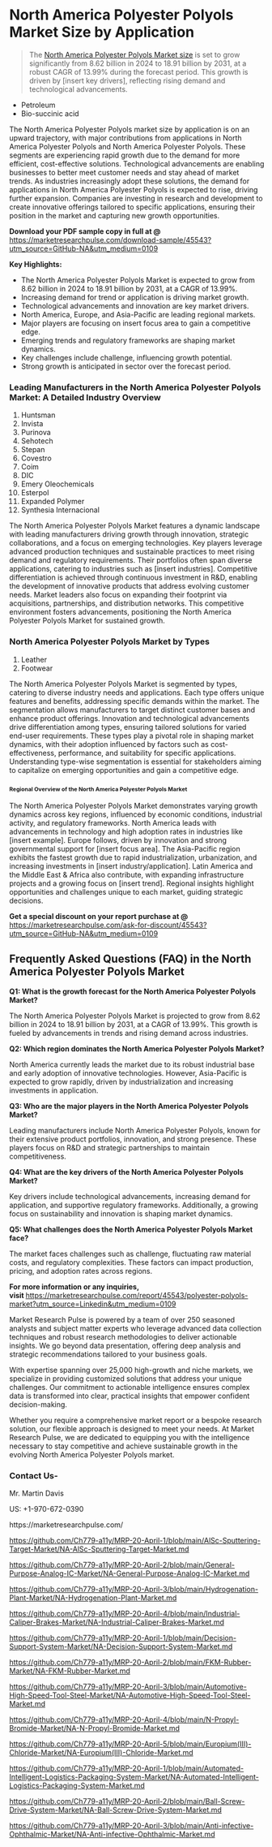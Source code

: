 <h1>North America Polyester Polyols Market&nbsp;Size by Application</h1><blockquote><p>The <a href="https://marketresearchpulse.com/download-sample/45543?utm_source=GitHub-NA&amp;utm_medium=0109">North America Polyester Polyols Market size</a> is set to grow significantly from 8.62 billion in 2024 to 18.91 billion by 2031, at a robust CAGR of 13.99% during the forecast period. This growth is driven by [insert key drivers], reflecting rising demand and technological advancements.</p></blockquote><ul><li>Petroleum<li> Bio-succinic acid</li></ul><p>The North America Polyester Polyols market size by application is on an upward trajectory, with major contributions from applications in North America Polyester Polyols and North America Polyester Polyols. These segments are experiencing rapid growth due to the demand for more efficient, cost-effective solutions. Technological advancements are enabling businesses to better meet customer needs and stay ahead of market trends. As industries increasingly adopt these solutions, the demand for applications in North America Polyester Polyols is expected to rise, driving further expansion. Companies are investing in research and development to create innovative offerings tailored to specific applications, ensuring their position in the market and capturing new growth opportunities.</p><p><strong>Download your PDF sample copy in full at @ </strong><a href="https://marketresearchpulse.com/download-sample/45543?utm_source=GitHub-NA&amp;utm_medium=0109">https://marketresearchpulse.com/download-sample/45543?utm_source=GitHub-NA&amp;utm_medium=0109</a></p><p><strong>Key Highlights: </strong></p><ul><li>The North America Polyester Polyols Market is expected to grow from 8.62 billion in 2024 to 18.91 billion by 2031, at a CAGR of 13.99%.</li><li>Increasing demand for trend or application is driving market growth.</li><li>Technological advancements and innovation are key market drivers.</li><li>North America, Europe, and Asia-Pacific are leading regional markets.</li><li>Major players are focusing on insert focus area to gain a competitive edge.</li><li>Emerging trends and regulatory frameworks are shaping market dynamics.</li><li>Key challenges include challenge, influencing growth potential.</li><li>Strong growth is anticipated in sector over the forecast period.</li></ul><h3>Leading Manufacturers in the North America Polyester Polyols Market: A Detailed Industry Overview</h3><ol><li>Huntsman</li><li>Invista</li><li>Purinova</li><li>Sehotech</li><li>Stepan</li><li>Covestro</li><li>Coim</li><li>DIC</li><li>Emery Oleochemicals</li><li>Esterpol</li><li>Expanded Polymer</li><li>Synthesia Internacional</li></ol><div class="flex max-w-full flex-col flex-grow"><div class="min-h-8 text-message flex w-full flex-col items-end gap-2 whitespace-normal break-words [.text-message+&amp;]:mt-5" dir="auto" data-message-author-role="assistant" data-message-id="fd8432e4-4910-450d-b182-61b7bfb0a01f" data-message-model-slug="gpt-4o"><div class="flex w-full flex-col gap-1 empty:hidden first:pt-[3px]"><div class="markdown prose w-full break-words dark:prose-invert light"><p>The North America Polyester Polyols Market features a dynamic landscape with leading manufacturers driving growth through innovation, strategic collaborations, and a focus on emerging technologies. Key players leverage advanced production techniques and sustainable practices to meet rising demand and regulatory requirements. Their portfolios often span diverse applications, catering to industries such as [insert industries]. Competitive differentiation is achieved through continuous investment in R&amp;D, enabling the development of innovative products that address evolving customer needs. Market leaders also focus on expanding their footprint via acquisitions, partnerships, and distribution networks. This competitive environment fosters advancements, positioning the North America Polyester Polyols Market for sustained growth.</p></div></div></div></div><h3>North America Polyester Polyols Market by Types</h3><ol><li>Leather<li> Footwear</li></ol><div class="flex max-w-full flex-col flex-grow"><div class="min-h-8 text-message flex w-full flex-col items-end gap-2 whitespace-normal break-words [.text-message+&amp;]:mt-5" dir="auto" data-message-author-role="assistant" data-message-id="084470be-0bb7-4664-bddf-5156b4f41249" data-message-model-slug="gpt-4o-mini"><div class="flex w-full flex-col gap-1 empty:hidden first:pt-[3px]"><div class="markdown prose w-full break-words dark:prose-invert light"><p>The North America Polyester Polyols Market is segmented by types, catering to diverse industry needs and applications. Each type offers unique features and benefits, addressing specific demands within the market. The segmentation allows manufacturers to target distinct customer bases and enhance product offerings. Innovation and technological advancements drive differentiation among types, ensuring tailored solutions for varied end-user requirements. These types play a pivotal role in shaping market dynamics, with their adoption influenced by factors such as cost-effectiveness, performance, and suitability for specific applications. Understanding type-wise segmentation is essential for stakeholders aiming to capitalize on emerging opportunities and gain a competitive edge.</p></div></div></div></div><h3><span style="font-size: 11px;">Regional Overview of the North America Polyester Polyols Market</span></h3><div class="flex max-w-full flex-col flex-grow"><div class="min-h-8 text-message flex w-full flex-col items-end gap-2 whitespace-normal break-words [.text-message+&amp;]:mt-5" dir="auto" data-message-author-role="assistant" data-message-id="e9038762-ce64-4e30-91c9-9bd413514231" data-message-model-slug="gpt-4o-mini"><div class="flex w-full flex-col gap-1 empty:hidden first:pt-[3px]"><div class="markdown prose w-full break-words dark:prose-invert light"><p>The North America Polyester Polyols Market demonstrates varying growth dynamics across key regions, influenced by economic conditions, industrial activity, and regulatory frameworks. North America leads with advancements in technology and high adoption rates in industries like [insert example]. Europe follows, driven by innovation and strong governmental support for [insert focus area]. The Asia-Pacific region exhibits the fastest growth due to rapid industrialization, urbanization, and increasing investments in [insert industry/application]. Latin America and the Middle East &amp; Africa also contribute, with expanding infrastructure projects and a growing focus on [insert trend]. Regional insights highlight opportunities and challenges unique to each market, guiding strategic decisions.</p></div></div></div></div><p><strong>Get a special discount on your report purchase at @ </strong><a href="https://marketresearchpulse.com/ask-for-discount/45543?utm_source=GitHub-NA&amp;utm_medium=0109">https://marketresearchpulse.com/ask-for-discount/45543?utm_source=GitHub-NA&amp;utm_medium=0109</a></p><h2>Frequently Asked Questions (FAQ) in the North America Polyester Polyols Market</h2><p><strong>Q1: What is the growth forecast for the North America Polyester Polyols Market?</strong></p><p>The North America Polyester Polyols Market is projected to grow from 8.62 billion in 2024 to 18.91 billion by 2031, at a CAGR of 13.99%. This growth is fueled by advancements in trends and rising demand across industries.</p><p><strong>Q2: Which region dominates the North America Polyester Polyols Market?</strong></p><p>North America currently leads the market due to its robust industrial base and early adoption of innovative technologies. However, Asia-Pacific is expected to grow rapidly, driven by industrialization and increasing investments in application.</p><p><strong>Q3: Who are the major players in the North America Polyester Polyols Market?</strong></p><p>Leading manufacturers include North America Polyester Polyols, known for their extensive product portfolios, innovation, and strong presence. These players focus on R&amp;D and strategic partnerships to maintain competitiveness.</p><p><strong>Q4: What are the key drivers of the North America Polyester Polyols Market?</strong></p><p>Key drivers include technological advancements, increasing demand for application, and supportive regulatory frameworks. Additionally, a growing focus on sustainability and innovation is shaping market dynamics.</p><p><strong>Q5: What challenges does the North America Polyester Polyols Market face?</strong></p><p>The market faces challenges such as challenge, fluctuating raw material costs, and regulatory complexities. These factors can impact production, pricing, and adoption rates across regions.</p><p><strong>For more information or any inquiries, visit&nbsp;</strong><a href="https://marketresearchpulse.com/report/45543/polyester-polyols-market?utm_source=Linkedin&utm_medium=0109">https://marketresearchpulse.com/report/45543/polyester-polyols-market?utm_source=Linkedin&utm_medium=0109</a></p><p>Market Research Pulse is powered by a team of over 250 seasoned analysts and subject matter experts who leverage advanced data collection techniques and robust research methodologies to deliver actionable insights. We go beyond data presentation, offering deep analysis and strategic recommendations tailored to your business goals.</p><p>With expertise spanning over 25,000 high-growth and niche markets, we specialize in providing customized solutions that address your unique challenges. Our commitment to actionable intelligence ensures complex data is transformed into clear, practical insights that empower confident decision-making.</p><p>Whether you require a comprehensive market report or a bespoke research solution, our flexible approach is designed to meet your needs. At Market Research Pulse, we are dedicated to equipping you with the intelligence necessary to stay competitive and achieve sustainable growth in the evolving North America Polyester Polyols market.</p><h3><strong>Contact Us-</strong></h3><p>Mr. Martin Davis</p><p>US: +1-970-672-0390</p><p>https://marketresearchpulse.com/</p><p><a href="https://github.com/Ch779-a11y/MRP-20-April-1/blob/main/AlSc-Sputtering-Target-Market/NA-AlSc-Sputtering-Target-Market.md">https://github.com/Ch779-a11y/MRP-20-April-1/blob/main/AlSc-Sputtering-Target-Market/NA-AlSc-Sputtering-Target-Market.md</a></p><p><a href="https://github.com/Ch779-a11y/MRP-20-April-2/blob/main/General-Purpose-Analog-IC-Market/NA-General-Purpose-Analog-IC-Market.md">https://github.com/Ch779-a11y/MRP-20-April-2/blob/main/General-Purpose-Analog-IC-Market/NA-General-Purpose-Analog-IC-Market.md</a></p><p><a href="https://github.com/Ch779-a11y/MRP-20-April-3/blob/main/Hydrogenation-Plant-Market/NA-Hydrogenation-Plant-Market.md">https://github.com/Ch779-a11y/MRP-20-April-3/blob/main/Hydrogenation-Plant-Market/NA-Hydrogenation-Plant-Market.md</a></p><p><a href="https://github.com/Ch779-a11y/MRP-20-April-4/blob/main/Industrial-Caliper-Brakes-Market/NA-Industrial-Caliper-Brakes-Market.md">https://github.com/Ch779-a11y/MRP-20-April-4/blob/main/Industrial-Caliper-Brakes-Market/NA-Industrial-Caliper-Brakes-Market.md</a></p><p><a href="https://github.com/Ch779-a11y/MRP-20-April-1/blob/main/Decision-Support-System-Market/NA-Decision-Support-System-Market.md">https://github.com/Ch779-a11y/MRP-20-April-1/blob/main/Decision-Support-System-Market/NA-Decision-Support-System-Market.md</a></p><p><a href="https://github.com/Ch779-a11y/MRP-20-April-2/blob/main/FKM-Rubber-Market/NA-FKM-Rubber-Market.md">https://github.com/Ch779-a11y/MRP-20-April-2/blob/main/FKM-Rubber-Market/NA-FKM-Rubber-Market.md</a></p><p><a href="https://github.com/Ch779-a11y/MRP-20-April-3/blob/main/Automotive-High-Speed-Tool-Steel-Market/NA-Automotive-High-Speed-Tool-Steel-Market.md">https://github.com/Ch779-a11y/MRP-20-April-3/blob/main/Automotive-High-Speed-Tool-Steel-Market/NA-Automotive-High-Speed-Tool-Steel-Market.md</a></p><p><a href="https://github.com/Ch779-a11y/MRP-20-April-4/blob/main/N-Propyl-Bromide-Market/NA-N-Propyl-Bromide-Market.md">https://github.com/Ch779-a11y/MRP-20-April-4/blob/main/N-Propyl-Bromide-Market/NA-N-Propyl-Bromide-Market.md</a></p><p><a href="https://github.com/Ch779-a11y/MRP-20-April-5/blob/main/Europium(III)-Chloride-Market/NA-Europium(III)-Chloride-Market.md">https://github.com/Ch779-a11y/MRP-20-April-5/blob/main/Europium(III)-Chloride-Market/NA-Europium(III)-Chloride-Market.md</a></p><p><a href="https://github.com/Ch779-a11y/MRP-20-April-1/blob/main/Automated-Intelligent-Logistics-Packaging-System-Market/NA-Automated-Intelligent-Logistics-Packaging-System-Market.md">https://github.com/Ch779-a11y/MRP-20-April-1/blob/main/Automated-Intelligent-Logistics-Packaging-System-Market/NA-Automated-Intelligent-Logistics-Packaging-System-Market.md</a></p><p><a href="https://github.com/Ch779-a11y/MRP-20-April-2/blob/main/Ball-Screw-Drive-System-Market/NA-Ball-Screw-Drive-System-Market.md">https://github.com/Ch779-a11y/MRP-20-April-2/blob/main/Ball-Screw-Drive-System-Market/NA-Ball-Screw-Drive-System-Market.md</a></p><p><a href="https://github.com/Ch779-a11y/MRP-20-April-3/blob/main/Anti-infective-Ophthalmic-Market/NA-Anti-infective-Ophthalmic-Market.md">https://github.com/Ch779-a11y/MRP-20-April-3/blob/main/Anti-infective-Ophthalmic-Market/NA-Anti-infective-Ophthalmic-Market.md</a></p>
